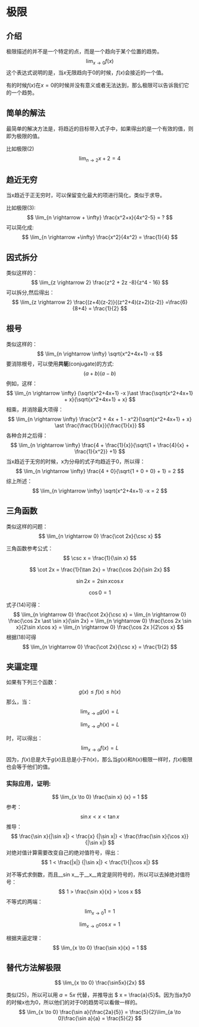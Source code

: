# 极限



## 介绍

极限描述的并不是一个特定的点，而是一个趋向于某个位置的趋势。
$$
\lim_{x \to 0} f(x)
$$
这个表达式说明的是，当$x$无限趋向于0的时候，$f(x)$会接近的一个值。

有的时候$f(x)$在$x=0$的时候并没有意义或者无法达到，那么极限可以告诉我们它的一个趋势。



## 简单的解法

最简单的解决方法是，将趋近的目标带入式子中，如果得出的是一个有效的值，则即为极限的值。

比如极限(2)
$$
\lim_{n \rightarrow 2} x+2 = 4
$$


## 趋近无穷

当x趋近于正无穷时，可以保留变化最大的项进行简化，类似于求导。

比如极限(3):
$$
\lim_{n \rightarrow + \infty} \frac{x^2+x}{4x^2-5} = ?
$$
可以简化成:
$$
\lim_{n \rightarrow +\infty} \frac{x^2}{4x^2} = \frac{1}{4}
$$



## 因式拆分

类似这样的：
$$
\lim_{z \rightarrow 2} \frac{z^2 + 2z -8}{z^4 - 16}
$$
可以拆分,然后得出：
$$
\lim_{z \rightarrow 2} \frac{(z+4)(z-2)}{(z^2+4)(z+2)(z-2)} =\frac{6}{8+4} = \frac{1}{2}
$$


## 根号

类似这样的：
$$
\lim_{n \rightarrow \infty} \sqrt{x^2+4x+1} -x
$$
要消除根号，可以使用**共轭**(conjugate)的方式:
$$
(a+b)(a-b)
$$
例如，这样：
$$
\lim_{n \rightarrow \infty} (\sqrt{x^2+4x+1} -x )\ast \frac{\sqrt{x^2+4x+1} + x}{\sqrt{x^2+4x+1} + x}
$$
相乘，并消除最大项得：
$$
\lim_{n \rightarrow \infty} \frac{x^2 + 4x + 1 - x^2}{\sqrt{x^2+4x+1} + x} \ast \frac{\frac{1}{x}}{\frac{1}{x}}
$$
各种合并之后得：
$$
\lim_{n \rightarrow \infty} \frac{4 + \frac{1}{x}}{\sqrt{1 + \frac{4}{x} + \frac{1}{x^2}} +1}
$$
当x趋近于无穷的时候，x为分母的式子均趋近于0，所以得：
$$
\lim_{n \rightarrow \infty} \frac{4 + 0}{\sqrt{1 + 0 + 0} + 1} = 2
$$
综上所述：
$$
\lim_{n \rightarrow \infty} \sqrt{x^2+4x+1} -x = 2
$$


## 三角函数

类似这样的问题： 
$$
\lim_{n \rightarrow 0} \frac{\cot 2x}{\csc x}
$$


三角函数参考公式：
$$
\csc x = \frac{1}{\sin x}
$$

$$
\cot 2x = \frac{1}{\tan 2x} = \frac{\cos 2x}{\sin 2x}
$$


$$
\sin 2x = 2 \sin x \cos x
$$

$$
\cos 0 = 1
$$


式子(14)可得：
$$
\lim_{n \rightarrow 0} \frac{\cot 2x}{\csc x} = \lim_{n \rightarrow 0} \frac{\cos 2x \ast \sin x}{\sin 2x} = \lim_{n \rightarrow 0} \frac{\cos 2x \sin x}{2\sin x\cos x} =  \lim_{n \rightarrow 0} \frac{\cos 2x }{2\cos x}
$$
根据(18)可得
$$
\lim_{n \rightarrow 0} \frac{\cot 2x}{\csc x} =  \frac{1}{2}
$$


## 夹逼定理



如果有下列三个函数：
$$
g(x) \leq f(x) \leq h(x)
$$
那么，当：
$$
\lim_{x \to a} g(x) = L 
$$

$$
\lim_{x \to a} h(x) = L
$$

时，可以得出：
$$
\lim_{x \to a} f(x) = L
$$
因为，$f(x)$总是大于$g(x)$且总是小于$h(x)$，那么当$g(x)$和$h(x)$极限一样时，$f(x)$极限也会等于他们的值。

 

### 实际应用，证明:


$$
\lim_{x \to 0} \frac{\sin x} {x} = 1
$$
参考：
$$
\sin x < x < \tan x
$$
推导：
$$
\frac{\sin x}{|\sin x|} < \frac{x} {|\sin x|} < \frac{\frac{\sin x}{\cos x}}{|\sin x|}
$$
对绝对值计算需要改变自己的绝对值符号，得出：
$$
1 < \frac{|x|} {|\sin x|} < \frac{1}{|\cos x|}
$$


对不等式求倒数，而且__sin x__于__x__肯定是同符号的，所以可以去掉绝对值符号：
$$
1 > \frac{\sin x}{x} > \cos x
$$
不等式的两端：
$$
\lim_{x \to 0} 1 = 1
$$

$$
\lim_{x \to 0} \cos x = 1
$$

根据夹逼定理：
$$
\lim_{x \to 0} \frac{\sin x}{x} = 1
$$


## 替代方法解极限

$$
\lim_{x \to 0} \frac{\sin5x}{2x}
$$

类似(25)，所以可以用 $a=5x$ 代替，并推导出 $ x = \frac{a}{5}$。因为当a为0的时候x也为0，所以他们的对于0的趋势可以看做一样的。
$$
\lim_{x \to 0} \frac{\sin a}{\frac{2a}{5}} = \frac{5}{2}\lim_{a \to 0}\frac{\sin a}{a} = \frac{5}{2}
$$
































































